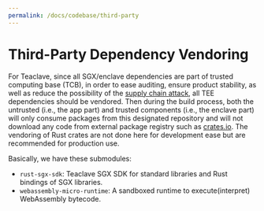 ```yaml
---
permalink: /docs/codebase/third-party
---
```


# Third-Party Dependency Vendoring

For Teaclave, since all SGX/enclave dependencies are part of trusted computing base (TCB),
in order to ease auditing, ensure product stability, as well as reduce the
possibility of the [supply chain attack](https://en.wikipedia.org/wiki/Supply_chain_attack),
all TEE dependencies should be vendored. Then during the build process, both the
untrusted (i.e., the app part) and trusted components (i.e., the enclave part)
will only consume packages from this designated repository and will not
download any code from external package registry such as
[crates.io](https://crates.io). The vendoring of Rust crates are not done here
for development ease but are recommended for production use.

Basically, we have these submodules:
  - `rust-sgx-sdk`: Teaclave SGX SDK for standard libraries and Rust bindings of
    SGX libraries.
  - `webassembly-micro-runtime`: A sandboxed runtime to execute(interpret)
    WebAssembly bytecode.
